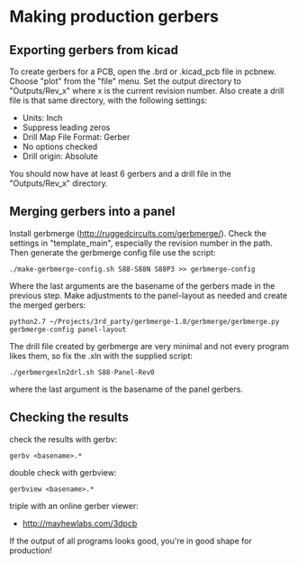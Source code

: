 Making production gerbers
=========================

Exporting gerbers from kicad
----------------------------
To create gerbers for a PCB, open the .brd or .kicad\_pcb file in pcbnew. Choose "plot" from the "file" menu. Set the output directory to "Outputs/Rev_x" where x is the current revision number. Also create a drill file is that same directory, with the following settings:

- Units: Inch
- Suppress leading zeros
- Drill Map File Format: Gerber
- No options checked
- Drill origin: Absolute

You should now have at least 6 gerbers and a drill file in the "Outputs/Rev_x" directory.

Merging gerbers into a panel
----------------------------

Install gerbmerge (<http://ruggedcircuits.com/gerbmerge/>). Check the settings in "template_main", especially the revision number in the path. Then generate the gerbmerge config file use the script:

`./make-gerbmerge-config.sh S88-S88N S88P3 >> gerbmerge-config`

Where the last arguments are the basename of the gerbers made in the previous step. Make adjustments to the panel-layout as needed and create the merged gerbers:

`python2.7 ~/Projects/3rd_party/gerbmerge-1.8/gerbmerge/gerbmerge.py gerbmerge-config panel-layout`

The drill file created by gerbmerge are very minimal and not every program likes them, so fix the .xln with the supplied script:

`./gerbmergexln2drl.sh S88-Panel-Rev0`

where the last argument is the basename of the panel gerbers.

Checking the results
--------------------
check the results with gerbv:

`gerbv <basename>.*`

double check with gerbview:

`gerbview <basename>.*`

triple with an online gerber viewer:

- <http://mayhewlabs.com/3dpcb>

If the output of all programs looks good, you're in good shape for production! 